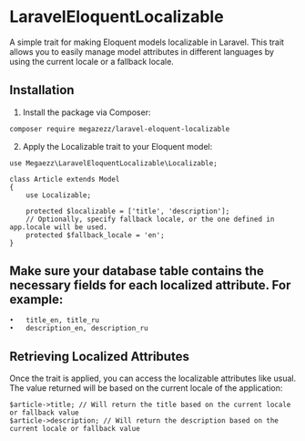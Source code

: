 # LaravelEloquentLocalizable

A simple trait for making Eloquent models localizable in Laravel. This trait allows you to easily manage model attributes in different languages by using the current locale or a fallback locale.

## Installation

1. Install the package via Composer:

```bash
composer require megazezz/laravel-eloquent-localizable
```

2. Apply the Localizable trait to your Eloquent model:

```
use Megaezz\LaravelEloquentLocalizable\Localizable;

class Article extends Model
{
    use Localizable;

    protected $localizable = ['title', 'description'];
    // Optionally, specify fallback locale, or the one defined in app.locale will be used.
    protected $fallback_locale = 'en';
}
```

## Make sure your database table contains the necessary fields for each localized attribute. For example:
	•	title_en, title_ru
	•	description_en, description_ru

## Retrieving Localized Attributes
Once the trait is applied, you can access the localizable attributes like usual. The value returned will be based on the current locale of the application:

```
$article->title; // Will return the title based on the current locale or fallback value
$article->description; // Will return the description based on the current locale or fallback value
```